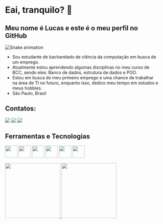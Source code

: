 # Eai, tranquilo? 👋
## Meu nome é Lucas e este é o meu perfil no GitHub

![Snake animation](https://github.com/seu-usuário-aqui/seu-usuário-aqui/blob/output/github-contribution-grid-snake.svg)

- Sou estudante de bacharelado de ciência da computação em busca de um emprego.
- Atualmente estou aprendendo algumas disciplinas no meu curso de BCC, sendo eles: Banco de dados, estrutura de dados e POO.
- Estou em busca do meu primeiro emprego e uma chance de trabalhar na área de TI no futuro, enquanto isso, dedico meu tempo em estudos e meus hobbies.
- São Paulo, Brasil

## Contatos:
<div>
<a href="https://www.linkedin.com/in/lucasguarde/" target="_blank"><img src="https://img.shields.io/badge/-LinkedIn-%230077B5?style=for-the-badge&logo=linkedin&logoColor=white" target="_blank"></a>
<a href="https://www.instagram.com/lguardee/?next=%2F" target="_blank"><img src="https://img.shields.io/badge/-Instagram-%23E4405F?style=for-the-badge&logo=instagram&logoColor=white" target="_blank"></a>
<a href = "lucas.carlucci100@gmail.com"><img src="https://img.shields.io/badge/Gmail-D14836?style=for-the-badge&logo=gmail&logoColor=white" target="_blank"></a>
</div>

## Ferramentas e Tecnologias
<img src="https://cdn.jsdelivr.net/gh/devicons/devicon/icons/c/c-plain.svg" width="40" height="40"/> <img src="https://cdn.jsdelivr.net/gh/devicons/devicon/icons/python/python-plain.svg" width="40" height="40"/> <img src="https://cdn.jsdelivr.net/gh/devicons/devicon/icons/java/java-plain.svg" width="40" height="40"/> <img src="https://cdn.jsdelivr.net/gh/devicons/devicon/icons/photoshop/photoshop-plain.svg" width="40" height="40"/> <img src="https://cdn.jsdelivr.net/gh/devicons/devicon/icons/vscode/vscode-original.svg" width="40" height="40"/> <img src="https://cdn.jsdelivr.net/gh/devicons/devicon/icons/git/git-original.svg" width="40" height="40"/>

<div>
<a href="https://github.com/LucasGuarde">
<img height="180em" src="https://github-readme-stats.vercel.app/api/top-langs/?username=LucasGuarde&layout=compact&langs_count=7&theme=dracula"/>
<img height="180em" src="https://github-readme-stats.vercel.app/api?username=LucasGuarde&show_icons=true&theme=dracula&include_all_commits=true&count_private=true"/>
</div>
 
